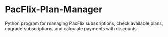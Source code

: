 # PacFlix-Plan-Manager
Python program for managing PacFlix subscriptions, check available plans, upgrade subscriptions, and calculate payments with discounts.
